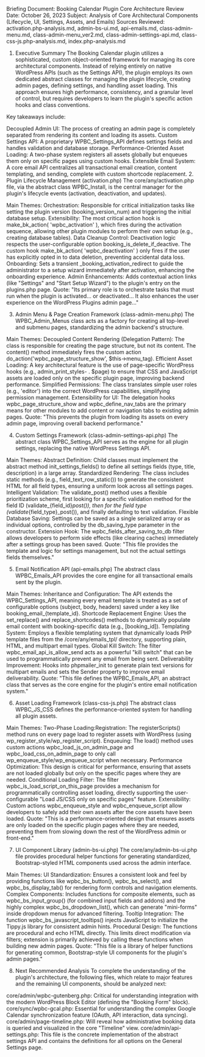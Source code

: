 Briefing Document: Booking Calendar Plugin Core Architecture Review
Date: October 26, 2023 Subject: Analysis of Core Architectural Components (Lifecycle, UI, Settings, Assets, and Emails) Sources Reviewed: activation.php-analysis.md, admin-bs-ui.md, api-emails.md, class-admin-menu.md, class-admin-menu_ver2.md, class-admin-settings-api.md, class-css-js.php-analysis.md, index.php-analysis.md

1. Executive Summary
The Booking Calendar plugin utilizes a sophisticated, custom object-oriented framework for managing its core architectural components. Instead of relying entirely on native WordPress APIs (such as the Settings API), the plugin employs its own dedicated abstract classes for managing the plugin lifecycle, creating admin pages, defining settings, and handling asset loading. This approach ensures high performance, consistency, and a granular level of control, but requires developers to learn the plugin's specific action hooks and class conventions.

Key takeaways include:

Decoupled Admin UI: The process of creating an admin page is completely separated from rendering its content and loading its assets.
Custom Settings API: A proprietary WPBC_Settings_API defines settings fields and handles validation and database storage.
Performance-Oriented Asset Loading: A two-phase system registers all assets globally but enqueues them only on specific pages using custom hooks.
Extensible Email System: A core email API centralizes all transactional email creation, content templating, and sending, complete with custom shortcode replacement.
2. Plugin Lifecycle Management (activation.php)
The core/any/activation.php file, via the abstract class WPBC_Install, is the central manager for the plugin's lifecycle events (activation, deactivation, and updates).

Main Themes:
Orchestration: Responsible for critical initialization tasks like setting the plugin version (booking_version_num) and triggering the initial database setup.
Extensibility: The most critical action hook is make_bk_action( 'wpbc_activation' ), which fires during the activation sequence, allowing other plugin modules to perform their own setup (e.g., creating database tables).
Data Cleanup Control: Deactivation logic respects the user-configurable option booking_is_delete_if_deactive. The custom hook make_bk_action( 'wpbc_deactivation' ) only fires if the user has explicitly opted in to data deletion, preventing accidental data loss.
Onboarding: Sets a transient _booking_activation_redirect to guide the administrator to a setup wizard immediately after activation, enhancing the onboarding experience.
Admin Enhancements: Adds contextual action links (like "Settings" and "Start Setup Wizard") to the plugin's entry on the plugins.php page.
Quote: "Its primary role is to orchestrate tasks that must run when the plugin is activated... or deactivated... It also enhances the user experience on the WordPress Plugins admin page..."

3. Admin Menu & Page Creation Framework (class-admin-menu.php)
The WPBC_Admin_Menus class acts as a factory for creating all top-level and submenu pages, standardizing the admin backend's structure.

Main Themes:
Decoupled Content Rendering (Delegation Pattern): The class is responsible for creating the page structure, but not its content. The content() method immediately fires the custom action do_action('wpbc_page_structure_show', $this->menu_tag).
Efficient Asset Loading: A key architectural feature is the use of page-specific WordPress hooks (e.g., admin_print_styles- . $page) to ensure that CSS and JavaScript assets are loaded only on the specific plugin page, improving backend performance.
Simplified Permissions: The class translates simple user roles (e.g., 'editor') into the correct WordPress capabilities, simplifying permission management.
Extensibility for UI: The delegation hooks wpbc_page_structure_show and wpbc_define_nav_tabs are the primary means for other modules to add content or navigation tabs to existing admin pages.
Quote: "This prevents the plugin from loading its assets on every admin page, improving overall backend performance."

4. Custom Settings Framework (class-admin-settings-api.php)
The abstract class WPBC_Settings_API serves as the engine for all plugin settings, replacing the native WordPress Settings API.

Main Themes:
Abstract Definition: Child classes must implement the abstract method init_settings_fields() to define all settings fields (type, title, description) in a large array.
Standardized Rendering: The class includes static methods (e.g., field_text_row_static()) to generate the consistent HTML for all field types, ensuring a uniform look across all settings pages.
Intelligent Validation: The validate_post() method uses a flexible prioritization scheme, first looking for a specific validation method for the field ID (validate_{field_id}_post()), then for the field type (validate_{field_type}_post()), and finally defaulting to text validation.
Flexible Database Saving: Settings can be saved as a single serialized array or as individual options, controlled by the db_saving_type parameter in the constructor.
Extension Hook: The wpbc_fields_after_saving_to_db filter allows developers to perform side effects (like clearing caches) immediately after a settings group has been saved.
Quote: "This file provides the template and logic for settings management, but not the actual settings fields themselves."

5. Email Notification API (api-emails.php)
The abstract class WPBC_Emails_API provides the core engine for all transactional emails sent by the plugin.

Main Themes:
Inheritance and Configuration: The API extends the WPBC_Settings_API, meaning every email template is treated as a set of configurable options (subject, body, headers) saved under a key like booking_email_{template_id}.
Shortcode Replacement Engine: Uses the set_replace() and replace_shortcodes() methods to dynamically populate email content with booking-specific data (e.g., [booking_id]).
Templating System: Employs a flexible templating system that dynamically loads PHP template files from the /core/any/emails_tpl/ directory, supporting plain, HTML, and multipart email types.
Global Kill Switch: The filter wpbc_email_api_is_allow_send acts as a powerful "kill switch" that can be used to programmatically prevent any email from being sent.
Deliverability Improvement: Hooks into phpmailer_init to generate plain text versions for multipart emails and sets the Sender property to improve email deliverability.
Quote: "This file defines the WPBC_Emails_API, an abstract class that serves as the core engine for the plugin's entire email notification system."

6. Asset Loading Framework (class-css-js.php)
The abstract class WPBC_JS_CSS defines the performance-oriented system for handling all plugin assets.

Main Themes:
Two-Phase Loading:Registration: The registerScripts() method runs on every page load to register assets with WordPress (using wp_register_style/wp_register_script).
Enqueuing: The load() method uses custom actions wpbc_load_js_on_admin_page and wpbc_load_css_on_admin_page to only call wp_enqueue_style/wp_enqueue_script when necessary.
Performance Optimization: This design is critical for performance, ensuring that assets are not loaded globally but only on the specific pages where they are needed.
Conditional Loading Filter: The filter wpbc_is_load_script_on_this_page provides a mechanism for programmatically controlling asset loading, directly supporting the user-configurable "Load JS/CSS only on specific pages" feature.
Extensibility: Custom actions wpbc_enqueue_style and wpbc_enqueue_script allow developers to safely add their own assets after the core assets have been loaded.
Quote: "This is a performance-oriented design that ensures assets are only loaded on the specific plugin pages where they are needed, preventing them from slowing down the rest of the WordPress admin or front-end."

7. UI Component Library (admin-bs-ui.php)
The core/any/admin-bs-ui.php file provides procedural helper functions for generating standardized, Bootstrap-styled HTML components used across the admin interface.

Main Themes:
UI Standardization: Ensures a consistent look and feel by providing functions like wpbc_bs_button(), wpbc_bs_select(), and wpbc_bs_display_tab() for rendering form controls and navigation elements.
Complex Components: Includes functions for composite elements, such as wpbc_bs_input_group() (for combined input fields and addons) and the highly complex wpbc_bs_dropdown_list(), which can generate "mini-forms" inside dropdown menus for advanced filtering.
Tooltip Integration: The function wpbc_bs_javascript_tooltips() injects JavaScript to initialize the Tippy.js library for consistent admin hints.
Procedural Design: The functions are procedural and echo HTML directly. This limits direct modification via filters; extension is primarily achieved by calling these functions when building new admin pages.
Quote: "This file is a library of helper functions for generating common, Bootstrap-style UI components for the plugin's admin pages."

8. Next Recommended Analysis
To complete the understanding of the plugin's architecture, the following files, which relate to major features and the remaining UI components, should be analyzed next:

core/admin/wpbc-gutenberg.php: Critical for understanding integration with the modern WordPress Block Editor (defining the "Booking Form" block).
core/sync/wpbc-gcal.php: Essential for understanding the complex Google Calendar synchronization feature (OAuth, API interaction, data syncing).
core/admin/page-timeline.php: Will reveal how administrative booking data is queried and visualized in the core "Timeline" view.
core/admin/api-settings.php: This file is the concrete implementation of the abstract settings API and contains the definitions for all options on the General Settings page.